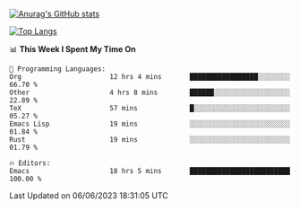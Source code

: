 [![Anurag's GitHub stats](https://github-readme-stats.vercel.app/api?username=wugouzi&count_private=true)](https://github.com/anuraghazra/github-readme-stats)

[![Top Langs](https://github-readme-stats.vercel.app/api/top-langs/?username=wugouzi&layout=compact&count_private=true&hide=html)](https://github.com/anuraghazra/github-readme-stats)

<!--START_SECTION:waka-->
📊 **This Week I Spent My Time On** 

```text
💬 Programming Languages: 
Org                      12 hrs 4 mins       █████████████████░░░░░░░░   66.70 % 
Other                    4 hrs 8 mins        ██████░░░░░░░░░░░░░░░░░░░   22.89 % 
TeX                      57 mins             █░░░░░░░░░░░░░░░░░░░░░░░░   05.27 % 
Emacs Lisp               19 mins             ░░░░░░░░░░░░░░░░░░░░░░░░░   01.84 % 
Rust                     19 mins             ░░░░░░░░░░░░░░░░░░░░░░░░░   01.79 % 

🔥 Editors: 
Emacs                    18 hrs 5 mins       █████████████████████████   100.00 % 
```


 Last Updated on 06/06/2023 18:31:05 UTC
<!--END_SECTION:waka-->

<!--
**wugouzi/wugouzi** is a ✨ _special_ ✨ repository because its `README.md` (this file) appears on your GitHub profile.

Here are some ideas to get you started:

- 🔭 I’m currently working on ...
- 🌱 I’m currently learning ...
- 👯 I’m looking to collaborate on ...
- 🤔 I’m looking for help with ...
- 💬 Ask me about ...
- 📫 How to reach me: ...
- 😄 Pronouns: ...
- ⚡ Fun fact: ...
-->
